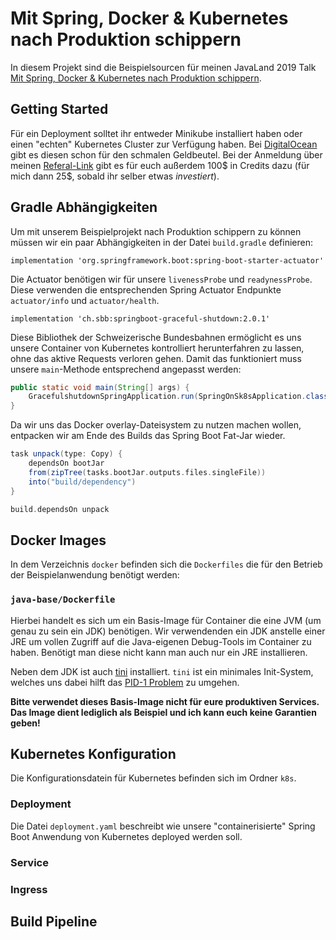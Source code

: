 #  Mit Spring, Docker & Kubernetes nach Produktion schippern

In diesem Projekt sind die Beispielsourcen für meinen JavaLand 2019 Talk
[Mit Spring, Docker & Kubernetes nach Produktion schippern](https://programm.javaland.eu/2019/#/scheduledEvent/569781).

## Getting Started

Für ein Deployment solltet ihr entweder Minikube installiert haben oder einen "echten" Kubernetes Cluster zur Verfügung haben.
Bei [DigitalOcean](https://m.do.co/c/3f3d6697260e) gibt es diesen schon für den schmalen Geldbeutel. Bei der Anmeldung über meinen [Referal-Link](https://m.do.co/c/3f3d6697260e) gibt es für euch
außerdem 100$ in Credits dazu (für mich dann 25$, sobald ihr selber etwas _investiert_).

## Gradle Abhängigkeiten

Um mit unserem Beispielprojekt nach Produktion schippern zu können müssen wir ein paar Abhängigkeiten in der Datei `build.gradle`
definieren:

`implementation 'org.springframework.boot:spring-boot-starter-actuator'`

Die Actuator benötigen wir für unsere `livenessProbe` und `readynessProbe`. Diese verwenden die entsprechenden Spring Actuator
Endpunkte `actuator/info` und `actuator/health`.

`implementation 'ch.sbb:springboot-graceful-shutdown:2.0.1'`

Diese Bibliothek der Schweizerische Bundesbahnen ermöglicht es uns unsere Container von Kubernetes kontrolliert herunterfahren zu
lassen, ohne das aktive Requests verloren gehen. Damit das funktioniert muss unsere `main`-Methode entsprechend angepasst werden:

```java
public static void main(String[] args) {
    GracefulshutdownSpringApplication.run(SpringOnSk8sApplication.class, args);
}
```

Da wir uns das Docker overlay-Dateisystem zu nutzen machen wollen, entpacken wir am Ende des Builds das Spring Boot Fat-Jar wieder.

```groovy
task unpack(type: Copy) {
    dependsOn bootJar
    from(zipTree(tasks.bootJar.outputs.files.singleFile))
    into("build/dependency")
}

build.dependsOn unpack
```

## Docker Images

In dem Verzeichnis `docker` befinden sich die `Dockerfiles` die für den Betrieb der Beispielanwendung benötigt werden:

### `java-base/Dockerfile`

Hierbei handelt es sich um ein Basis-Image für Container die eine JVM (um genau zu sein ein JDK) benötigen. Wir verwendenden
ein JDK anstelle einer JRE um vollen Zugriff auf die Java-eigenen Debug-Tools im Container zu haben. Benötigt man diese nicht
kann man auch nur ein JRE installieren.

Neben dem JDK ist auch [tini](https://github.com/krallin/tini) installiert. `tini` ist ein minimales Init-System, welches uns dabei hilft das [PID-1 Problem](https://github.com/krallin/tini/issues/8) zu umgehen.

**Bitte verwendet dieses Basis-Image nicht für eure produktiven Services. Das Image dient lediglich als Beispiel und ich kann euch keine Garantien geben!**

## Kubernetes Konfiguration

Die Konfigurationsdatein für Kubernetes befinden sich im Ordner `k8s`.

### Deployment

Die Datei `deployment.yaml` beschreibt wie unsere "containerisierte" Spring Boot Anwendung von Kubernetes deployed werden soll.

### Service

### Ingress

## Build Pipeline

